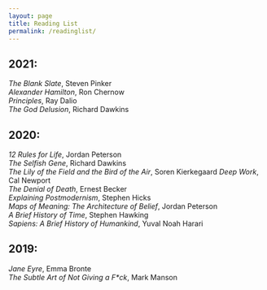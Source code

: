```yaml
---
layout: page
title: Reading List
permalink: /readinglist/
---
```


## 2021:
*The Blank Slate*, Steven Pinker  
*Alexander Hamilton*, Ron Chernow  
*Principles*, Ray Dalio   
*The God Delusion*, Richard Dawkins

## 2020:
*12 Rules for Life*, Jordan Peterson  
*The Selfish Gene*, Richard Dawkins  
*The Lily of the Field and the Bird of the Air*, Soren Kierkegaard
*Deep Work*, Cal Newport  
*The Denial of Death*, Ernest Becker  
*Explaining Postmodernism*, Stephen Hicks  
*Maps of Meaning: The Architecture of Belief*, Jordan Peterson  
*A Brief History of Time*, Stephen Hawking  
*Sapiens: A Brief History of Humankind*, Yuval Noah Harari  

## 2019:
*Jane Eyre*, Emma Bronte  
*The Subtle Art of Not Giving a F\*ck*, Mark Manson  



